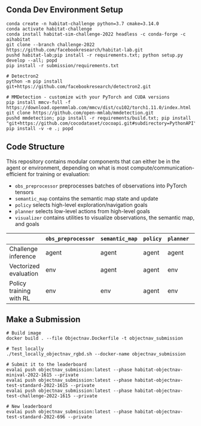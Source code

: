 ## Conda Dev Environment Setup

```
conda create -n habitat-challenge python=3.7 cmake=3.14.0
conda activate habitat-challenge
conda install habitat-sim-challenge-2022 headless -c conda-forge -c aihabitat
git clone --branch challenge-2022 https://github.com/facebookresearch/habitat-lab.git
pushd habitat-lab;pip install -r requirements.txt; python setup.py develop --all; popd
pip install -r submission/requirements.txt

# Detectron2
python -m pip install git+https://github.com/facebookresearch/detectron2.git

# MMDetection - customize with your PyTorch and CUDA versions
pip install mmcv-full -f https://download.openmmlab.com/mmcv/dist/cu102/torch1.11.0/index.html
git clone https://github.com/open-mmlab/mmdetection.git
pushd mmdetection; pip install -r requirements/build.txt; pip install "git+https://github.com/cocodataset/cocoapi.git#subdirectory=PythonAPI"; pip install -v -e .; popd
```

## Code Structure

This repository contains modular components that can either be in the agent or environment, depending on what is most compute/communication-efficient for training or evaluation:
* `obs_preprocessor` preprocesses batches of observations into PyTorch tensors
* `semantic_map` contains the semantic map state and update
* `policy` selects high-level exploration/navigation goals
* `planner` selects low-level actions from high-level goals
* `visualizer` contains utilities to visualize observations, the semantic map, and goals

&nbsp;                  | `obs_preprocessor` | `semantic_map` | `policy` | `planner` | `visualizer` | agent entry point                                                     | env entry point
------------------------|--------------------|----------------|----------|-----------|--------------|-----------------------------------------------------------------------|----------------
Challenge inference     | agent              | agent          | agent    | agent     | agent        | `agent.py Agent.act()`                                                | `habitat.core.env Env.step()`
Vectorized evaluation   | env                | agent          | agent    | env       | env          | `agent.py Agent.prepare_planner_inputs()`                             | `vector_env/eval_env_wrapper.py EvalEnvWrapper.plan_and_step()`
Policy training with RL | env                | env            | agent    | env       | -            | `policy/semantic_exploration_policy.py SemanticExplorationPolicy.TODO()` | `vector_env/semexp_policy_training_env_wrapper.py SemexpPolicyTrainingEnvWrapper.step()`

## Make a Submission

```
# Build image
docker build . --file Objectnav.Dockerfile -t objectnav_submission

# Test locally
./test_locally_objectnav_rgbd.sh --docker-name objectnav_submission

# Submit it to the leaderboard
evalai push objectnav_submission:latest --phase habitat-objectnav-minival-2022-1615 --private
evalai push objectnav_submission:latest --phase habitat-objectnav-test-standard-2022-1615 --private
evalai push objectnav_submission:latest --phase habitat-objectnav-test-challenge-2022-1615 --private

# New leaderboard
evalai push objectnav_submission:latest --phase habitat-objectnav-test-standard-2022-696 --private
```
